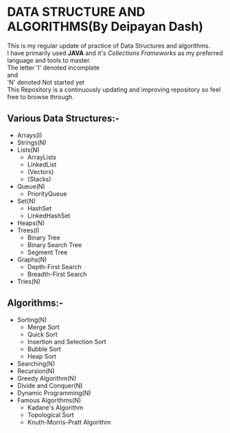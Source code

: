 # DATA STRUCTURE AND ALGORITHMS(By Deipayan Dash)
This is my regular update of practice of Data Structures and algorithms.<br/>I have primarily used **JAVA** and it's *Collections Frameworks* as my preferred language and tools to master.<br/>
The letter 'I' denoted incomplete <br/>
and <br/>
'N' denoted Not started yet<br/>
This Repository is a continuously updating and improving repository so feel free to browse through. 
## Various Data Structures:-
* Arrays(I)
* Strings(N)
* Lists(N)
    * ArrayLists
    * LinkedList
    * (Vectors)
    * (Stacks)
* Queue(N)
    * PriorityQueue
* Set(N)
    * HashSet
    * LinkedHashSet
* Heaps(N)
* Trees(I)
    * Binary Tree
    * Binary Search Tree
    * Segment Tree
* Graphs(N)
    * Depth-First Search
    * Breadth-First Search
* Tries(N)

## Algorithms:-
* Sorting(N)
    * Merge Sort
    * Quick Sort
    * Insertion and Selection Sort
    * Bubble Sort
    * Heap Sort
* Searching(N)
* Recursion(N)
* Greedy Algorithm(N)
* Divide and Conquer(N)
* Dynamic Programming(N)
* Famous Algorithms(N)
    * Kadane's Algorithm
    * Topological Sort
    * Knuth-Morris-Pratt Algorithm

